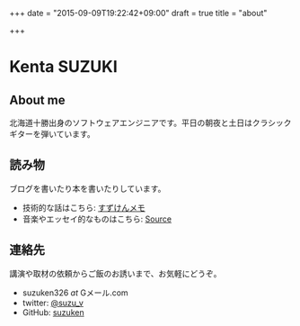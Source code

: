 +++
date = "2015-09-09T19:22:42+09:00"
draft = true
title = "about"

+++

# Kenta SUZUKI

## About me

北海道十勝出身のソフトウェアエンジニアです。平日の朝夜と土日はクラシックギターを弾いています。

## 読み物

ブログを書いたり本を書いたりしています。

* 技術的な話はこちら: [すずけんメモ](http://suzuken.hatenablog.jp)
* 音楽やエッセイ的なものはこちら: [Source](http://blog.kentasuzuki.net)

## 連絡先

講演や取材の依頼からご飯のお誘いまで、お気軽にどうぞ。

* suzuken326 _at_ Gメール.com
* twitter: [@suzu_v](https://twitter.com/suzu_v)
* GitHub: [suzuken](https://github.com/suzuken)
